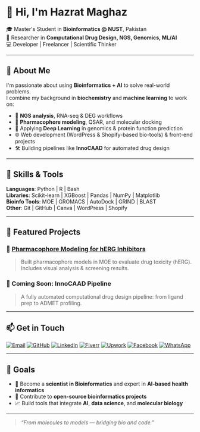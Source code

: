# 👋 Hi, I'm Hazrat Maghaz

🎓 Master's Student in **Bioinformatics @ NUST**, Pakistan  
🔬 Researcher in **Computational Drug Design, NGS, Genomics, ML/AI**  
💻 Developer | Freelancer | Scientific Thinker

---

## 🧠 About Me

I'm passionate about using **Bioinformatics + AI** to solve real-world problems.  
I combine my background in **biochemistry** and **machine learning** to work on:

- 🧬 **NGS analysis**, RNA-seq & DEG workflows  
- 💊 **Pharmacophore modeling**, QSAR, and molecular docking  
- 🧠 Applying **Deep Learning** in genomics & protein function prediction  
- 🌐 Web development (WordPress & Shopify-based bio-tools) & front-end projects  
- 🛠️ Building pipelines like **InnoCAAD** for automated drug design  

---

## 🔧 Skills & Tools

**Languages**: Python | R | Bash  
**Libraries**: Scikit-learn | XGBoost | Pandas | NumPy | Matplotlib  
**Bioinfo Tools**: MOE | GROMACS | AutoDock | GRIND | BLAST  
**Other**: Git | GitHub | Canva | WordPress | Shopify

---

## 📂 Featured Projects

### 🧬 [Pharmacophore Modeling for hERG Inhibitors](https://github.com/HazratMaghaz/Pharmacophore_Modeling)  
> Built pharmacophore models in MOE to evaluate drug toxicity (hERG). Includes visual analysis & screening results.

### 🔧 Coming Soon: **InnoCAAD Pipeline**  
> A fully automated computational drug design pipeline: from ligand prep to ADMET profiling.

---

## 📫 Get in Touch

[![Email](https://img.shields.io/badge/Email-maaz28608@gmail.com-D14836?style=flat&logo=gmail&logoColor=white)](mailto:maaz28608@gmail.com)
[![GitHub](https://img.shields.io/badge/GitHub-HazratMaghaz-181717?style=flat&logo=github)](https://github.com/HazratMaghaz)
[![LinkedIn](https://img.shields.io/badge/LinkedIn-Connect-blue?style=flat&logo=linkedin)](https://www.linkedin.com/in/hazrat-maghaz-16a9292b6)
[![Fiverr](https://img.shields.io/badge/Fiverr-Profile-1DBF73?style=flat&logo=fiverr)](https://www.fiverr.com/dromics05)
[![Upwork](https://img.shields.io/badge/Upwork-Profile-6FDA44?style=flat&logo=upwork)](https://www.upwork.com/freelancers/~01e6bc6e7cc7407cfc?viewMode=1)
[![Facebook](https://img.shields.io/badge/Facebook-Profile-1877F2?style=flat&logo=facebook&logoColor=white)](https://www.facebook.com/hazrat.maghaz.2025/)
[![WhatsApp](https://img.shields.io/badge/WhatsApp-Chat-25D366?style=flat&logo=whatsapp)](https://wa.me/923490478343)

---

## 🎯 Goals

- 🔭 Become a **scientist in Bioinformatics** and expert in **AI-based health informatics**
- 💼 Contribute to **open-source bioinformatics projects**
- 📈 Build tools that integrate **AI**, **data science**, and **molecular biology**

---

> *“From molecules to models — bridging bio and code.”*
